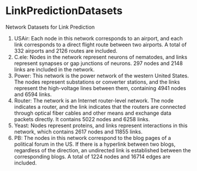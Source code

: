 # LinkPredictionDatasets
Network Datasets for Link Prediction
1. USAir: Each node in this network corresponds to an airport, and each link corresponds to a direct flight route between two airports. A total of 332 airports and 2126 routes are included.
2. C.ele: Nodes in the network represent neurons of nematodes, and links represent synapses or gap junctions of neurons. 297 nodes and 2148 links are included in the network.
3. Power: This network is the power network of the western United States. The nodes represent substations or converter stations, and the links represent the high-voltage lines between them, containing 4941 nodes and 6594 links.
4. Router: The network is an Internet router-level network. The node indicates a router, and the link indicates that the routers are connected through optical fiber cables and other means and exchange data packets directly. It contains 5022 nodes and 6258 links.
5. Yeast: Nodes represent proteins, and links represent interactions in this network, which contains 2617 nodes and 11855 links.
6. PB: The nodes in this network correspond to the blog pages of a political forum in the US. If there is a hyperlink between two blogs, regardless of the direction, an undirected link is established between the corresponding blogs. A total of 1224 nodes and 16714 edges are included.
